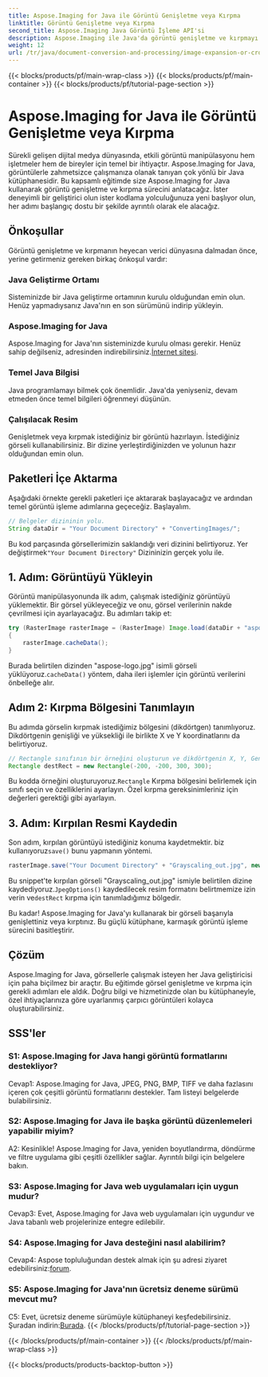 ```yaml
---
title: Aspose.Imaging for Java ile Görüntü Genişletme veya Kırpma
linktitle: Görüntü Genişletme veya Kırpma
second_title: Aspose.Imaging Java Görüntü İşleme API'si
description: Aspose.Imaging ile Java'da görüntü genişletme ve kırpmayı öğrenin. Geliştiriciler için adım adım eğitim. Görüntü işleme becerilerinizi geliştirin.
weight: 12
url: /tr/java/document-conversion-and-processing/image-expansion-or-cropping/
---
```


{{< blocks/products/pf/main-wrap-class >}}
{{< blocks/products/pf/main-container >}}
{{< blocks/products/pf/tutorial-page-section >}}

# Aspose.Imaging for Java ile Görüntü Genişletme veya Kırpma

Sürekli gelişen dijital medya dünyasında, etkili görüntü manipülasyonu hem işletmeler hem de bireyler için temel bir ihtiyaçtır. Aspose.Imaging for Java, görüntülerle zahmetsizce çalışmanıza olanak tanıyan çok yönlü bir Java kütüphanesidir. Bu kapsamlı eğitimde size Aspose.Imaging for Java kullanarak görüntü genişletme ve kırpma sürecini anlatacağız. İster deneyimli bir geliştirici olun ister kodlama yolculuğunuza yeni başlıyor olun, her adımı başlangıç dostu bir şekilde ayrıntılı olarak ele alacağız.

## Önkoşullar

Görüntü genişletme ve kırpmanın heyecan verici dünyasına dalmadan önce, yerine getirmeniz gereken birkaç önkoşul vardır:

### Java Geliştirme Ortamı

Sisteminizde bir Java geliştirme ortamının kurulu olduğundan emin olun. Henüz yapmadıysanız Java'nın en son sürümünü indirip yükleyin.

### Aspose.Imaging for Java

 Aspose.Imaging for Java'nın sisteminizde kurulu olması gerekir. Henüz sahip değilseniz, adresinden indirebilirsiniz.[İnternet sitesi](https://releases.aspose.com/imaging/java/).

### Temel Java Bilgisi

Java programlamayı bilmek çok önemlidir. Java'da yeniyseniz, devam etmeden önce temel bilgileri öğrenmeyi düşünün.

### Çalışılacak Resim

Genişletmek veya kırpmak istediğiniz bir görüntü hazırlayın. İstediğiniz görseli kullanabilirsiniz. Bir dizine yerleştirdiğinizden ve yolunun hazır olduğundan emin olun.

## Paketleri İçe Aktarma

Aşağıdaki örnekte gerekli paketleri içe aktararak başlayacağız ve ardından temel görüntü işleme adımlarına geçeceğiz. Başlayalım.

```java
// Belgeler dizininin yolu.
String dataDir = "Your Document Directory" + "ConvertingImages/";
```

 Bu kod parçasında görsellerimizin saklandığı veri dizinini belirtiyoruz. Yer değiştirmek`"Your Document Directory"` Dizininizin gerçek yolu ile.

## 1. Adım: Görüntüyü Yükleyin

Görüntü manipülasyonunda ilk adım, çalışmak istediğiniz görüntüyü yüklemektir. Bir görsel yükleyeceğiz ve onu, görsel verilerinin nakde çevrilmesi için ayarlayacağız. Bu adımları takip et:

```java
try (RasterImage rasterImage = (RasterImage) Image.load(dataDir + "aspose-logo.jpg"))
{
    rasterImage.cacheData();
}
```

 Burada belirtilen dizinden "aspose-logo.jpg" isimli görseli yüklüyoruz.`cacheData()` yöntem, daha ileri işlemler için görüntü verilerini önbelleğe alır.

## Adım 2: Kırpma Bölgesini Tanımlayın

Bu adımda görselin kırpmak istediğimiz bölgesini (dikdörtgen) tanımlıyoruz. Dikdörtgenin genişliği ve yüksekliği ile birlikte X ve Y koordinatlarını da belirtiyoruz.

```java
// Rectangle sınıfının bir örneğini oluşturun ve dikdörtgenin X, Y, Genişlik ve Yüksekliğini tanımlayın
Rectangle destRect = new Rectangle(-200, -200, 300, 300);
```

 Bu kodda örneğini oluşturuyoruz.`Rectangle` Kırpma bölgesini belirlemek için sınıfı seçin ve özelliklerini ayarlayın. Özel kırpma gereksinimleriniz için değerleri gerektiği gibi ayarlayın.

## 3. Adım: Kırpılan Resmi Kaydedin

 Son adım, kırpılan görüntüyü istediğiniz konuma kaydetmektir. biz kullanıyoruz`save()` bunu yapmanın yöntemi. 

```java
rasterImage.save("Your Document Directory" + "Grayscaling_out.jpg", new JpegOptions(), destRect);
```

Bu snippet'te kırpılan görseli "Grayscaling_out.jpg" ismiyle belirtilen dizine kaydediyoruz.`JpegOptions()` kaydedilecek resim formatını belirtmemize izin verin ve`destRect` kırpma için tanımladığımız bölgedir.

Bu kadar! Aspose.Imaging for Java'yı kullanarak bir görseli başarıyla genişlettiniz veya kırptınız. Bu güçlü kütüphane, karmaşık görüntü işleme sürecini basitleştirir.

## Çözüm

Aspose.Imaging for Java, görsellerle çalışmak isteyen her Java geliştiricisi için paha biçilmez bir araçtır. Bu eğitimde görsel genişletme ve kırpma için gerekli adımları ele aldık. Doğru bilgi ve hizmetinizde olan bu kütüphaneyle, özel ihtiyaçlarınıza göre uyarlanmış çarpıcı görüntüleri kolayca oluşturabilirsiniz.

## SSS'ler

### S1: Aspose.Imaging for Java hangi görüntü formatlarını destekliyor?
   
Cevap1: Aspose.Imaging for Java, JPEG, PNG, BMP, TIFF ve daha fazlasını içeren çok çeşitli görüntü formatlarını destekler. Tam listeyi belgelerde bulabilirsiniz.

### S2: Aspose.Imaging for Java ile başka görüntü düzenlemeleri yapabilir miyim?

A2: Kesinlikle! Aspose.Imaging for Java, yeniden boyutlandırma, döndürme ve filtre uygulama gibi çeşitli özellikler sağlar. Ayrıntılı bilgi için belgelere bakın.

### S3: Aspose.Imaging for Java web uygulamaları için uygun mudur?

Cevap3: Evet, Aspose.Imaging for Java web uygulamaları için uygundur ve Java tabanlı web projelerinize entegre edilebilir.

### S4: Aspose.Imaging for Java desteğini nasıl alabilirim?

 Cevap4: Aspose topluluğundan destek almak için şu adresi ziyaret edebilirsiniz:[forum](https://forum.aspose.com/).

### S5: Aspose.Imaging for Java'nın ücretsiz deneme sürümü mevcut mu?

 C5: Evet, ücretsiz deneme sürümüyle kütüphaneyi keşfedebilirsiniz. Şuradan indirin:[Burada](https://releases.aspose.com/).
{{< /blocks/products/pf/tutorial-page-section >}}

{{< /blocks/products/pf/main-container >}}
{{< /blocks/products/pf/main-wrap-class >}}

{{< blocks/products/products-backtop-button >}}
